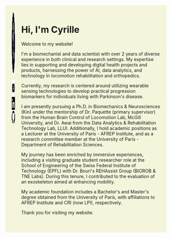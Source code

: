 <div style="background-color: beige; padding: 20px;"> <!-- Added beige background and padding -->
  <div style="display: flex; align-items: flex-start; margin-bottom: 20px;">
    <div style="margin-right: 20px; width: 70px;"> <!-- Fixed width added here -->
      <img src="linkedin.png" alt="Ma Photo" style="border-radius: 50%; width: 200px; height: 200px; margin-bottom: 10px;">
      <ul style="list-style-type: none; padding: 0; margin: 0; text-align: center;">
        <li><a href="mailto:cyrille.mvomo@mail.mcgill.ca"><img src="email-and-mail-icon-black-free-png.png" alt="Email Logo" style="width: 50px; height: 50px;"></a></li>
        <li><a href="http://www.linkedin.com/in/cyrille-mvomo"><img src="Linkedin_Logo.png" alt="LinkedIn Logo" style="width: 40px; height: 40px;"></a></li>
        <li><a href="https://github.com/cyrillemvomo"><img src="github-logo-7880D80B8D-seeklogo.png" alt="GitHub Logo" style="width: 40px; height: 40px;"></a></li>
      </ul>
    </div>
    <div>
      <h1>Hi, I'm Cyrille</h1>
      <p>Welcome to my website!</p>
      <p>I'm a biomechanist and data scientist with over 2 years of diverse experience in both clinical and research settings. My expertise lies in supporting and developing digital health projects and products, harnessing the power of AI, data analytics, and technology in locomotion rehabilitation and orthopedics.</p>
      <p>Currently, my research is centered around utilizing wearable sensing technologies to develop practical progression biomarkers for individuals living with Parkinson's disease.</p>
      <p>I am presently pursuing a Ph.D. in Biomechanics & Neurosciences (Kin) under the mentorship of Dr. Paquette (primary supervisor) from the Human Brain Control of Locomotion Lab, McGill University, and Dr. Awai from the Data Analytics & Rehabilitation Technology Lab, LLUI. Additionally, I hold academic positions as a Lecturer at the University of Paris - AFREP Institute, and as a research committee member at the University of Paris - Department of Rehabilitation Sciences.</p>
      <p>My journey has been enriched by immersive experiences, including a visiting graduate student researcher role at the School of Engineering of the Swiss Federal Institute of Technology (EPFL) with Dr. Bouri's REHAssist Group (BIOROB & TNE Labs). During this tenure, I contributed to the evaluation of an exoskeleton aimed at enhancing mobility.</p>
      <p>My academic foundation includes a Bachelor's and Master's degree obtained from the University of Paris, with affiliations to AFREP Institute and CRI (now LPI), respectively.</p>
      <p>Thank you for visiting my website.</p>
    </div>
  </div>
</div>
